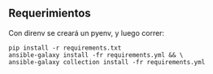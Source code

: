 ## Requerimientos

Con direnv se creará un pyenv, y luego correr:

```
pip install -r requirements.txt
ansible-galaxy install -fr requirements.yml && \
ansible-galaxy collection install -fr requirements.yml
```
